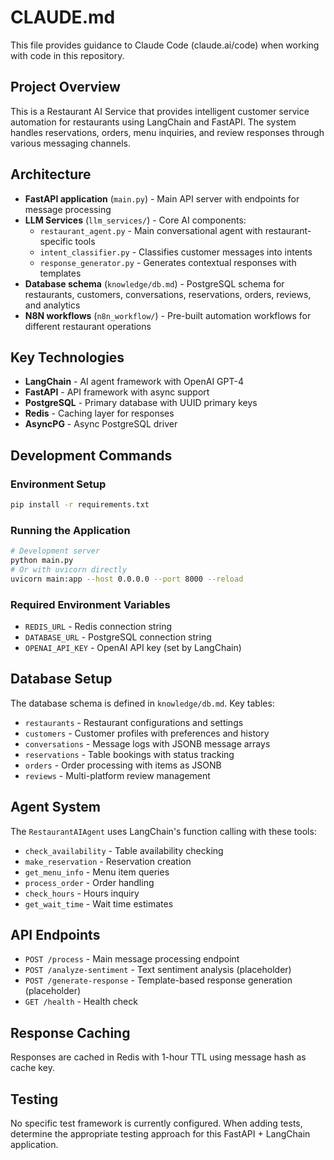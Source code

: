 # CLAUDE.md

This file provides guidance to Claude Code (claude.ai/code) when working with code in this repository.

## Project Overview
This is a Restaurant AI Service that provides intelligent customer service automation for restaurants using LangChain and FastAPI. The system handles reservations, orders, menu inquiries, and review responses through various messaging channels.

## Architecture
- **FastAPI application** (`main.py`) - Main API server with endpoints for message processing
- **LLM Services** (`llm_services/`) - Core AI components:
  - `restaurant_agent.py` - Main conversational agent with restaurant-specific tools
  - `intent_classifier.py` - Classifies customer messages into intents
  - `response_generator.py` - Generates contextual responses with templates
- **Database schema** (`knowledge/db.md`) - PostgreSQL schema for restaurants, customers, conversations, reservations, orders, reviews, and analytics
- **N8N workflows** (`n8n_workflow/`) - Pre-built automation workflows for different restaurant operations

## Key Technologies
- **LangChain** - AI agent framework with OpenAI GPT-4
- **FastAPI** - API framework with async support
- **PostgreSQL** - Primary database with UUID primary keys
- **Redis** - Caching layer for responses
- **AsyncPG** - Async PostgreSQL driver

## Development Commands

### Environment Setup
```bash
pip install -r requirements.txt
```

### Running the Application
```bash
# Development server
python main.py
# Or with uvicorn directly
uvicorn main:app --host 0.0.0.0 --port 8000 --reload
```

### Required Environment Variables
- `REDIS_URL` - Redis connection string
- `DATABASE_URL` - PostgreSQL connection string  
- `OPENAI_API_KEY` - OpenAI API key (set by LangChain)

## Database Setup
The database schema is defined in `knowledge/db.md`. Key tables:
- `restaurants` - Restaurant configurations and settings
- `customers` - Customer profiles with preferences and history
- `conversations` - Message logs with JSONB message arrays
- `reservations` - Table bookings with status tracking
- `orders` - Order processing with items as JSONB
- `reviews` - Multi-platform review management

## Agent System
The `RestaurantAIAgent` uses LangChain's function calling with these tools:
- `check_availability` - Table availability checking
- `make_reservation` - Reservation creation
- `get_menu_info` - Menu item queries
- `process_order` - Order handling
- `check_hours` - Hours inquiry
- `get_wait_time` - Wait time estimates

## API Endpoints
- `POST /process` - Main message processing endpoint
- `POST /analyze-sentiment` - Text sentiment analysis (placeholder)
- `POST /generate-response` - Template-based response generation (placeholder)
- `GET /health` - Health check

## Response Caching
Responses are cached in Redis with 1-hour TTL using message hash as cache key.

## Testing
No specific test framework is currently configured. When adding tests, determine the appropriate testing approach for this FastAPI + LangChain application.